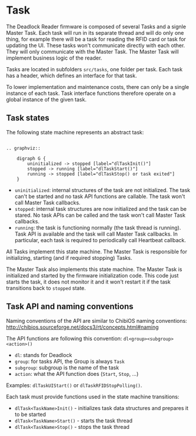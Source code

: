 Task
====

The Deadlock Reader firmware is composed of several Tasks and a signle Master Task. Each task will
run in its separate thread and will do only one thing, for example there will be a task for reading
the RFID card or task for updating the UI. These tasks won't communicate directly with each other.
They will only communicate with the Master Task. The Master Task will implement business logic
of the reader.

Tasks are located in subfolders `src/tasks`, one folder per task. Each task has a header, which
defines an interface for that task.

To lower implementation and maintenance costs, there can only be a single instance of each task.
Task interface functions therefore operate on a global instance of the given task.


Task states
-----------

The following state machine represents an abstract task:

```eval_rst

.. graphviz::

    digraph G {
        uninitialized -> stopped [label="dlTaskInit()"]
        stopped -> running [label="dlTaskStart()"]
        running -> stopped [label="dlTaskStop() or task exited"]
    }

```

  - `uninitialized`: internal structures of the task are not initialized. The task can't be
    started and no task API functions are callable. The task won't call Master Task callbacks.
  - `stopped`: internal task structures are now initialized and the task can be stared. No task
    APIs can be called and the task won't call Master Task callbacks.
  - `running`: the task is functioning normally (the task thread is running). Task API is available
    and the task will call Master Task callbacks. In particular, each task is required to
    periodically call Heartbeat callback.

All Tasks implement this state machine. The Master Task is responsible for initializing, starting
(and if required stopping) Tasks.

The Master Task also implements this state machine. The Master Task is initialized and started
by the firmware initialization code. This code just starts the task, it does not monitor it and
it won't restart it if the task transitions back to `stopped` state.


Task API and naming conventions
-------------------------------

Naming conventions of the API are similar to ChibiOS naming conventions:
http://chibios.sourceforge.net/docs3/rt/concepts.html#naming

The API functions are following this convention: `dl<group><subgroup><action>()`

  - `dl`: stands for Deadlock
  - `group`: for tasks API, the Group is always `Task`
  - `subgroup`: subgroup is the name of the task
  - `action`: what the API function does (`Start`, `Stop`, …)

Examples: `dlTaskUIStart()` or `dlTaskRFIDStopPolling()`.

Each task must provide functions used in the state machine transitions:

  - `dlTask<TaskName>Init()` - initializes task data structures and prepares it to be started
  - `dlTask<TaskName>Start()` - starts the task thread
  - `dlTask<TaskName>Stop()` - stops the task thread
